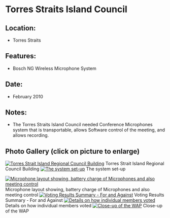 Torres Straits Island Council
=============================

## Location:
 - Torres Straits

## Features:
 - Bosch NG Wireless Microphone System

## Date:
 - February 2010

## Notes:
 - The Torres Straits Island Council needed Conference Microphones system that is transportable, allows Software control of the meeting, and allows recording.

## Photo Gallery (click on picture to enlarge)

[ ![Torres Strait Island Regional Council Building](wp-content/uploads/2011/09/torres_straits10_1_s.jpg)](wp-content/uploads/2011/09/torres_straits10_1_l.jpg) Torres Strait Island Regional Council Building
[ ![The system set-up](wp-content/uploads/2011/09/torres_straits10_mics_s.jpg )](wp-content/uploads/2011/09/torres_straits10_mics_l.jpg) The system set-up

[ ![Microphone layout showing, battery charge of Microphones and also meeting control](wp-content/uploads/2011/09/torres_straits10_control_s.jpg)](wp-content/uploads/2011/09/torres_straits10_control_l.jpg) Microphone layout showing, battery charge of Microphones and also meeting control
[ ![Voting Results Summary  - For and Against](wp-content/uploads/2011/09/torres_straits10_voting_s.jpg)](wp-content/uploads/2011/09/torres_straits10_voting_l.jpg) Voting Results Summary - For and Against
[ ![Details on how individual members voted](wp-content/uploads/2011/09/torres_straits10_voting2_s.jpg)](wp-content/uploads/2011/09/torres_straits10_voting2_l.jpg) Details on how individual members voted
[ ![Close-up of the WAP](wp-content/uploads/2011/09/torres_straits10_wap_s.jpg )](wp-content/uploads/2011/09/torres_straits10_wap_l.jpg) Close-up of the WAP
